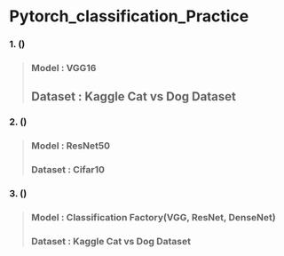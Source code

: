 # Pytorch_classification_Practice

### 1.  ()

> ### Model : VGG16   
> ## Dataset : Kaggle Cat vs Dog Dataset   
   
### 2.   ()
> ### Model : ResNet50   
> ### Dataset : Cifar10   
   
### 3.   ()
> ### Model : Classification Factory(VGG, ResNet, DenseNet)   
> ### Dataset : Kaggle Cat vs Dog Dataset    
